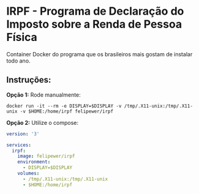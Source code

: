   # IRPF - Programa de Declaração do Imposto sobre a Renda de Pessoa Física

Container Docker do programa que os brasileiros mais gostam de instalar todo ano.

## Instruções:

**Opção 1:** Rode manualmente:

```
docker run -it --rm -e DISPLAY=$DISPLAY -v /tmp/.X11-unix:/tmp/.X11-unix -v $HOME:/home/irpf felipewer/irpf
```

**Opção 2:** Utilize o compose:

```YAML
version: '3'

services:
  irpf:
    image: felipewer/irpf
    environment:
      - DISPLAY=$DISPLAY
    volumes:
      - /tmp/.X11-unix:/tmp/.X11-unix
      - $HOME:/home/irpf
```
